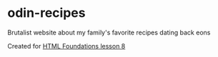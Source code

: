 # odin-recipes
Brutalist website about my family's favorite recipes dating back eons

Created for [HTML Foundations lesson 8](https://www.theodinproject.com/paths/foundations/courses/foundations)